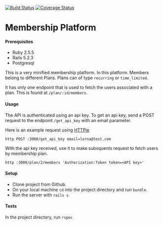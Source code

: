 [![Build Status](https://travis-ci.com/lornatumuhairwe/membershipPlatform.svg?branch=master)](https://travis-ci.com/lornatumuhairwe/membershipPlatform)
[![Coverage Status](https://coveralls.io/repos/github/lornatumuhairwe/membershipPlatform/badge.svg?branch=master)](https://coveralls.io/github/lornatumuhairwe/membershipPlatform?branch=master)

# Membership Platform

#### Prerequisites

- Ruby 2.5.5
- Rails 5.2.3
- Postgresql

This is a very minified membership platform.
In this platform. Members belong to different Plans. 
Plans can of type `recurring` or `time_limited`. 


It has only one endpoint that is used to fetch the users associated with a plan.
This is found at `/plan/:id/members`.


#### Usage
The API is authenticated using an api key. To get an api key, 
send a POST request to the endpoint `/get_api_key` with an email parameter.

Here is an example request using [HTTPie](https://httpie.org/doc)

    http POST :3000/get_api_key email=lorna@test.com
    
With the api key received, use it to make subsquents request to fetch users by membership plan. 

    http :3000/plan/2/members 'Authorization:Token token=<API key>'
    


#### Setup

- Clone project from Github.
- On your local machine `cd` into the project directory and run `bundle`.
- Run the server with `rails s`


#### Tests

In the project directory, run `rspec` 
